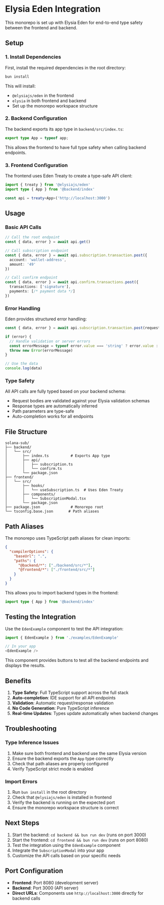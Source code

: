 # Elysia Eden Integration

This monorepo is set up with Elysia Eden for end-to-end type safety between the frontend and backend.

## Setup

### 1. Install Dependencies

First, install the required dependencies in the root directory:

```bash
bun install
```

This will install:
- `@elysiajs/eden` in the frontend
- `elysia` in both frontend and backend
- Set up the monorepo workspace structure

### 2. Backend Configuration

The backend exports its app type in `backend/src/index.ts`:

```typescript
export type App = typeof app;
```

This allows the frontend to have full type safety when calling backend endpoints.

### 3. Frontend Configuration

The frontend uses Eden Treaty to create a type-safe API client:

```typescript
import { treaty } from '@elysiajs/eden'
import type { App } from '@backend/index'

const api = treaty<App>('http://localhost:3000')
```

## Usage

### Basic API Calls

```typescript
// Call the root endpoint
const { data, error } = await api.get()

// Call subscription endpoint
const { data, error } = await api.subscription.transaction.post({
  account: 'wallet-address',
  amount: '49'
})

// Call confirm endpoint
const { data, error } = await api.confirm.transactions.post({
  transactions: ['signature'],
  payments: [/* payment data */]
})
```

### Error Handling

Eden provides structured error handling:

```typescript
const { data, error } = await api.subscription.transaction.post(request)

if (error) {
  // Handle validation or server errors
  const errorMessage = typeof error.value === 'string' ? error.value : 'Unknown error'
  throw new Error(errorMessage)
}

// Use the data
console.log(data)
```

### Type Safety

All API calls are fully typed based on your backend schema:

- Request bodies are validated against your Elysia validation schemas
- Response types are automatically inferred
- Path parameters are type-safe
- Auto-completion works for all endpoints

## File Structure

```
solana-sub/
├── backend/
│   └── src/
│       ├── index.ts          # Exports App type
│       ├── api/
│       │   ├── subscription.ts
│       │   └── confirm.ts
│       └── package.json
├── frontend/
│   └── src/
│       ├── hooks/
│       │   └── useSubscription.ts  # Uses Eden Treaty
│       ├── components/
│       │   └── SubscriptionModal.tsx
│       └── package.json
├── package.json              # Monorepo root
└── tsconfig.base.json       # Path aliases
```

## Path Aliases

The monorepo uses TypeScript path aliases for clean imports:

```json
{
  "compilerOptions": {
    "baseUrl": ".",
    "paths": {
      "@backend/*": ["./backend/src/*"],
      "@frontend/*": ["./frontend/src/*"]
    }
  }
}
```

This allows you to import backend types in the frontend:

```typescript
import type { App } from '@backend/index'
```

## Testing the Integration

Use the `EdenExample` component to test the API integration:

```typescript
import { EdenExample } from './examples/EdenExample'

// In your app
<EdenExample />
```

This component provides buttons to test all the backend endpoints and displays the results.

## Benefits

1. **Type Safety**: Full TypeScript support across the full stack
2. **Auto-completion**: IDE support for all API endpoints
3. **Validation**: Automatic request/response validation
4. **No Code Generation**: Pure TypeScript inference
5. **Real-time Updates**: Types update automatically when backend changes

## Troubleshooting

### Type Inference Issues

1. Make sure both frontend and backend use the same Elysia version
2. Ensure the backend exports the `App` type correctly
3. Check that path aliases are properly configured
4. Verify TypeScript strict mode is enabled

### Import Errors

1. Run `bun install` in the root directory
2. Check that `@elysiajs/eden` is installed in frontend
3. Verify the backend is running on the expected port
4. Ensure the monorepo workspace structure is correct

## Next Steps

1. Start the backend: `cd backend && bun run dev` (runs on port 3000)
2. Start the frontend: `cd frontend && bun run dev` (runs on port 8080)
3. Test the integration using the `EdenExample` component
4. Integrate the `SubscriptionModal` into your app
5. Customize the API calls based on your specific needs

## Port Configuration

- **Frontend**: Port 8080 (development server)
- **Backend**: Port 3000 (API server)
- **Direct URLs**: Components use `http://localhost:3000` directly for backend calls
